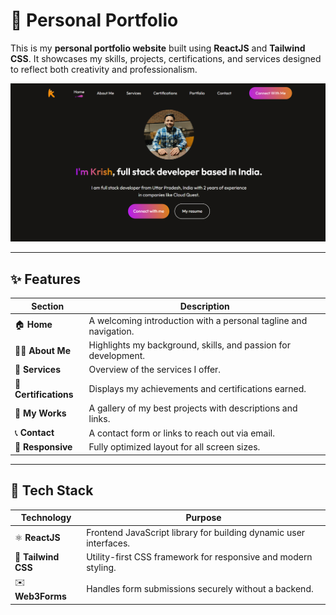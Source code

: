 # 💼 Personal Portfolio

This is my **personal portfolio website** built using **ReactJS** and **Tailwind CSS**. It showcases my skills, projects, certifications, and services designed to reflect both creativity and professionalism.

![PortfolioDemo](https://github.com/KrishBharadwaj5678/Portfolio/raw/main/PortfolioDemo.png)

---

## ✨ Features

| Section                  | Description                                                                |
| ------------------------ | -------------------------------------------------------------------------- |
| 🏠 **Home**              | A welcoming introduction with a personal tagline and navigation.           |
| 👨‍💻 **About Me**       | Highlights my background, skills, and passion for development.             |
| 🧰 **Services**          | Overview of the services I offer.                                          |
| 🏅 **Certifications**    | Displays my achievements and certifications earned.                        |
| 💼 **My Works**          | A gallery of my best projects with descriptions and links.                 |
| 📞 **Contact**           | A contact form or links to reach out via email.                            |
| 📱 **Responsive**        | Fully optimized layout for all screen sizes.                                |

---

## 🧰 Tech Stack

| Technology      | Purpose                                                                          |
| ------------------- | ----------------------------------------------------------------------------------- |
| ⚛️ **ReactJS**      | Frontend JavaScript library for building dynamic user interfaces.                   |
| 🎨 **Tailwind CSS** | Utility-first CSS framework for responsive and modern styling.                      |
| ✉️ **Web3Forms**    | Handles form submissions securely without a backend.                                |
